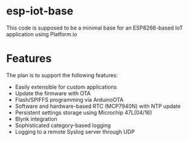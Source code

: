 # esp-iot-base
This code is supposed to be a minimal base for an ESP8266-based IoT application using Platform.io

# Features

The plan is to support the following features:

* Easily extensible for custom applications
* Update the firmware with OTA
* Flash/SPIFFS programming via ArduinoOTA
* Software and hardware-based RTC (MCP7940N) with NTP update
* Persistent settings storage using Microchip 47L(04/16)
* Blynk integration
* Sophisticated category-based logging
* Logging to a remote Syslog server through UDP
